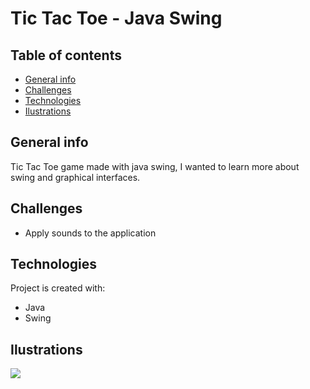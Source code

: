 # Tic Tac Toe - Java Swing 

## Table of contents
* [General info](#general-info)
* [Challenges](#challenges)
* [Technologies](#technologies)
* [Ilustrations](#ilustrations)


## General info
Tic Tac Toe game made with java swing, I wanted to learn more about swing and graphical interfaces.


## Challenges
* Apply sounds to the application

	
## Technologies
Project is created with:
* Java
* Swing

## Ilustrations
![](/ilustration.png)

	

